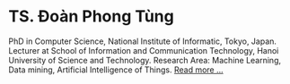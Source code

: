 # TS. Đoàn Phong Tùng
PhD in  Computer  Science, National Institute of Informatic,  Tokyo, Japan.
Lecturer at School of Information and Communication Technology, Hanoi University of Science and Technology.
Research Area: Machine Learning, Data mining, Artificial Intelligence of Things.
[Read more ...](https://soict.hust.edu.vn/ts-doan-phong-tung.html)